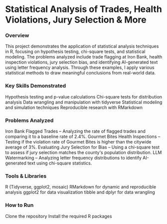 # Statistical Analysis of Trades, Health Violations, Jury Selection & More
### Overview
This project demonstrates the application of statistical analysis techniques in R, focusing on hypothesis testing, chi-square tests, and statistical modeling. The problems analyzed include trade flagging at Iron Bank, health inspection violations, jury selection bias, and identifying AI-generated text using letter frequency analysis. Through these examples, I apply various statistical methods to draw meaningful conclusions from real-world data.

### Key Skills Demonstrated
Hypothesis testing and p-value calculations
Chi-square tests for distribution analysis
Data wrangling and manipulation with tidyverse
Statistical modeling and simulation techniques
Reproducible research with RMarkdown
### Problems Analyzed
Iron Bank Flagged Trades – Analyzing the rate of flagged trades and comparing it to a baseline rate of 2.4%.
Gourmet Bites Health Inspections – Testing if the violation rate of Gourmet Bites is higher than the citywide average of 3%.
Evaluating Jury Selection for Bias – Using a chi-square test to assess if jury selection matches the county's population distribution.
LLM Watermarking – Analyzing letter frequency distributions to identify AI-generated text using chi-square statistics.
### Tools & Libraries
R (Tidyverse, ggplot2, mosaic)
RMarkdown for dynamic and reproducible analysis
ggplot2 for data visualization
tibble and dplyr for data wrangling
### How to Run
Clone the repository
Install the required R packages
